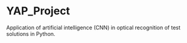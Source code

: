 # YAP_Project
Application of artificial intelligence (CNN) in optical recognition of test solutions in Python.

